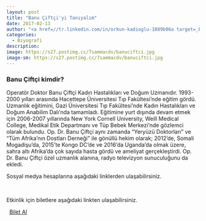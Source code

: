 ```yaml
---
layout: post
title: "Banu Çiftçi'yi Tanıyalım"
date: 2017-02-13
author: "<a href=//tr.linkedin.com/in/orkun-kadioglu-1889b06a target=_blank>Orkun Kadıoğlu</a>"
categories:
  - Biyografi
description:
image: https://s27.postimg.cc/7sammacdv/banuciftci.jpg
image-sm: https://s27.postimg.cc/7sammacdv/banuciftci.jpg
---
```

### Banu Çiftçi kimdir?

Operatör Doktor Banu Çiftçi Kadın Hastalıkları ve Doğum Uzmanıdır. 1993-2000 yılları arasında Hacettepe Üniversitesi Tıp Fakültesi’nde eğitim gördü. Uzmanlık eğitimini, Gazi Üniversitesi Tıp Fakültesi’nde Kadın Hastalıkları ve Doğum Anabilim Dalı’nda tamamladı. Eğitimine yurt dışında devam etmek için 2006-2007 yıllarında New York Cornell University, Weill Medical College, Medikal Etik Departmanı ve Tüp Bebek Merkezi’nde gözlemci olarak bulundu. Op. Dr. Banu Çiftçi aynı zamanda “Yeryüzü Doktorları” ve “Tüm Afrika’nın Dostları Derneği” ile gönüllü hekim olarak; 2012’de, Somali Mogadişu’da,  2015’te Kongo DC’de ve 2016’da Uganda’da olmak üzere, sahra altı Afrika’da çok sayıda hasta gördü ve ameliyat gerçekleştirdi. Op. Dr. Banu Çiftçi özel uzmanlık alanına, radyo televizyon sunuculuğunu da ekledi.

Sosyal medya hesaplarına aşağıdaki linklerden ulaşabilirsiniz.

<a class="fa fa-lg fa-facebook-square"
href="http://facebook.com/op.dr.banuciftci/" target="_blank" ></a>
&nbsp;
<a class="fa fa-lg fa-twitter"
href="https://twitter.com/drbanuciftci?lang=en" target="_blank" ></a>
&nbsp;
<a class="fa fa-lg fa-instagram"
href="https://www.instagram.com/dr.banuciftci/" target="_blank" ></a>
&nbsp;
<a class="fa fa-lg fa-youtube"
href="https://www.youtube.com/channel/UCWXz0gXvPpvXoEP-wDD0EbA" target="_blank" ></a>

Etkinlik için biletlere aşağıdaki linkten ulaşabilirsiniz.

<i class="fa fa-lg fa-ticket" aria-hidden="true"></i>&nbsp; [Bilet Al](https://www.biletino.com/event/eventdetail/3262)
